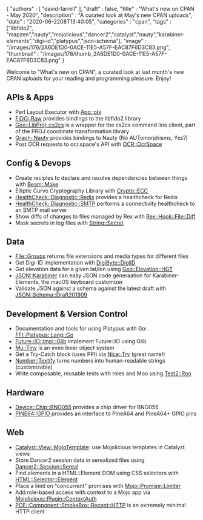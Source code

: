 {
   "authors" : [
      "david-farrell"
   ],
   "draft" : false,
   "title" : "What's new on CPAN - May 2020",
   "description" : "A curated look at May's new CPAN uploads",
   "date" : "2020-06-2208T13:40:05",
   "categories" : "cpan",
   "tags" : ["libfido2", "mapzen","nauty","mojolicious","dancer2","catalyst","nauty","karabiner-elements","digi-id","platypus","json-schema"],
   "image" : "/images/176/2A6DE1D0-0ACE-11E5-A57F-EAC87F6D3C83.png",
   "thumbnail" : "/images/176/thumb_2A6DE1D0-0ACE-11E5-A57F-EAC87F6D3C83.png"
}


Welcome to "What's new on CPAN", a curated look at last month's new CPAN uploads for your reading and programming pleasure. Enjoy!

APIs & Apps
-----------
* Perl Layout Executor with [App::plx](https://metacpan.org/pod/App::plx)
* [FIDO::Raw](https://metacpan.org/pod/FIDO::Raw) provides bindings to the libfido2 library
* [Geo::LibProj::cs2cs](https://metacpan.org/pod/Geo::LibProj::cs2cs) is a wrapper for the cs2cs command line client, part of the PROJ coordinate transformation library
* [Graph::Nauty](https://metacpan.org/pod/Graph::Nauty) provides bindings to Nauty (No AUTomorphisms, Yes?)
* Post OCR requests to ocr.space's API with [OCR::OcrSpace](https://metacpan.org/pod/OCR::OcrSpace)


Config & Devops
---------------
* Create reciples to declare and resolve dependencies between things with [Beam::Make](https://metacpan.org/pod/Beam::Make)
* Elliptic Curve Cryptography Library with [Crypto::ECC](https://metacpan.org/pod/Crypto::ECC)
* [HealthCheck::Diagnostic::Redis](https://metacpan.org/pod/HealthCheck::Diagnostic::Redis) provides a healthcheck for Redis
* [HealthCheck::Diagnostic::SMTP](https://metacpan.org/pod/HealthCheck::Diagnostic::SMTP) performs a connectivity healthcheck to an SMTP mail server
* Show diffs of changes to files managed by Rex with [Rex::Hook::File::Diff](https://metacpan.org/pod/Rex::Hook::File::Diff)
* Mask secrets in log files with [String::Secret](https://metacpan.org/pod/String::Secret)


Data
----
* [File::Groups](https://metacpan.org/pod/File::Groups) returns file extensions and media types for different files
* Get Digi-ID implementation with [DigiByte::DigiID](https://metacpan.org/pod/DigiByte::DigiID)
* Get elevation data for a given lat/lon using [Geo::Elevation::HGT](https://metacpan.org/pod/Geo::Elevation::HGT)
* [JSON::Karabiner](https://metacpan.org/pod/JSON::Karabiner) can easy JSON code generaation for Karabiner-Elements, the macOS keyboard customizer
* Validate JSON against a schema against the latest draft with [JSON::Schema::Draft201909](https://metacpan.org/pod/JSON::Schema::Draft201909)


Development & Version Control
-----------------------------
* Documentation and tools for using Platypus with Go: [FFI::Platypus::Lang::Go](https://metacpan.org/pod/FFI::Platypus::Lang::Go)
* [Future::IO::Impl::Glib](https://metacpan.org/pod/Future::IO::Impl::Glib) implement Future::IO using Glib
* [Mu::Tiny](https://metacpan.org/pod/Mu::Tiny) is an even tinier object system
* Get a Try-Catch block (uses PPI) via [Nice::Try](https://metacpan.org/pod/Nice::Try) (great name!)
* [Number::Textify](https://metacpan.org/pod/Number::Textify) turns numbers into human-readable strings (customizable)
* Write composable, reusable tests with roles and Moo using [Test2::Roo](https://metacpan.org/pod/Test2::Roo)


Hardware
--------
* [Device::Chip::BNO055](https://metacpan.org/pod/Device::Chip::BNO055) provides a chip driver for BNO055
* [PINE64::GPIO](https://metacpan.org/pod/PINE64::GPIO) provides an interface to PineA64 and PineA64+ GPIO pins


Web
---
* [Catalyst::View::MojoTemplate](https://metacpan.org/pod/Catalyst::View::MojoTemplate): use Mojolicious templates in Catalyst views
* Store Dancer2 session data in serealized files using [Dancer2::Session::Sereal](https://metacpan.org/pod/Dancer2::Session::Sereal)
* Find elements in a HTML::Element DOM using CSS selectors with [HTML::Selector::Element](https://metacpan.org/pod/HTML::Selector::Element)
* Place a limit on "concurrent" promises with [Mojo::Promise::Limiter](https://metacpan.org/pod/Mojo::Promise::Limiter)
* Add role-based access with context to a Mojo app via  [Mojolicious::Plugin::ContextAuth](https://metacpan.org/pod/Mojolicious::Plugin::ContextAuth)
* [POE::Component::SmokeBox::Recent::HTTP](https://metacpan.org/pod/POE::Component::SmokeBox::Recent::HTTP) is an extremely minimal HTTP client


